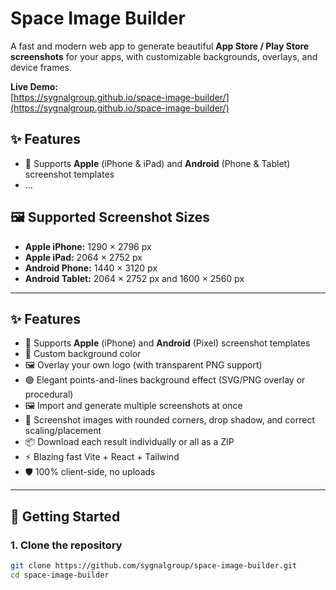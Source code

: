 # Space Image Builder

A fast and modern web app to generate beautiful **App Store / Play Store screenshots** for your apps, with customizable backgrounds, overlays, and device frames.

**Live Demo:**  
[https://sygnalgroup.github.io/space-image-builder/](https://sygnalgroup.github.io/space-image-builder/)

## ✨ Features

- 📱 Supports **Apple** (iPhone & iPad) and **Android** (Phone & Tablet) screenshot templates
- ...

## 🖼️ Supported Screenshot Sizes

- **Apple iPhone:** 1290 × 2796 px
- **Apple iPad:** 2064 × 2752 px
- **Android Phone:** 1440 × 3120 px
- **Android Tablet:** 2064 × 2752 px and 1600 × 2560 px

---

## ✨ Features

- 📱 Supports **Apple** (iPhone) and **Android** (Pixel) screenshot templates
- 🎨 Custom background color
- 🖼️ Overlay your own logo (with transparent PNG support)
- 🟢 Elegant points-and-lines background effect (SVG/PNG overlay or procedural)
- 🖼️ Import and generate multiple screenshots at once
- 🔎 Screenshot images with rounded corners, drop shadow, and correct scaling/placement
- 📦 Download each result individually or all as a ZIP
- ⚡ Blazing fast Vite + React + Tailwind
- 🛡️ 100% client-side, no uploads

---

## 🚀 Getting Started

### 1. Clone the repository

```bash
git clone https://github.com/sygnalgroup/space-image-builder.git
cd space-image-builder
